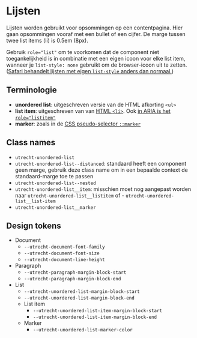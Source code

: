 <!-- @license CC0-1.0 -->

# Lijsten

Lijsten worden gebruikt voor opsommingen op een contentpagina. Hier gaan opsommingen vooraf met een bullet of een cijfer. De marge tussen twee list items (li) is 0.5em (8px).

Gebruik `role="list"` om te voorkomen dat de component niet toegankelijkheid is in combinatie met een eigen icoon voor elke list item, wanneer je `list-style: none` gebruikt om de browser-icoon uit te zetten. ([Safari behandelt lijsten met eigen `list-style` anders dan normaal.](https://www.scottohara.me/blog/2019/01/12/lists-and-safari.html))

## Terminologie

- **unordered list**: uitgeschreven versie van de HTML afkorting `<ul>`
- **list item**: uitgeschreven van van [HTML `<li>`](https://html.spec.whatwg.org/multipage/grouping-content.html#the-li-element). Ook [in ARIA is het `role="listitem"`](https://www.w3.org/TR/wai-aria-1.2/#listitem)
- **marker**: zoals in de [CSS pseudo-selector `::marker`](https://drafts.csswg.org/css-pseudo-4/#marker-pseudo)

## Class names

- `utrecht-unordered-list`
- `utrecht-unordered-list--distanced`: standaard heeft een component geen marge, gebruik deze class name om in een bepaalde context de standaard-marge toe te passen
- `utrecht-unordered-list--nested`
- `utrecht-unordered-list__item`: misschien moet nog aangepast worden naar `utrecht-unordered-list__listitem` of - `utrecht-unordered-list__list-item`
- `utrecht-unordered-list__marker`

## Design tokens

- Document
  - `--utrecht-document-font-family`
  - `--utrecht-document-font-size`
  - `--utrecht-document-line-height`
- Paragraph
  - `--utrecht-paragraph-margin-block-start`
  - `--utrecht-paragraph-margin-block-end`
- List
  - `--utrecht-unordered-list-margin-block-start`
  - `--utrecht-unordered-list-margin-block-end`
  - List item
    - `--utrecht-unordered-list-item-margin-block-start`
    - `--utrecht-unordered-list-item-margin-block-end`
  - Marker
    - `--utrecht-unordered-list-marker-color`
